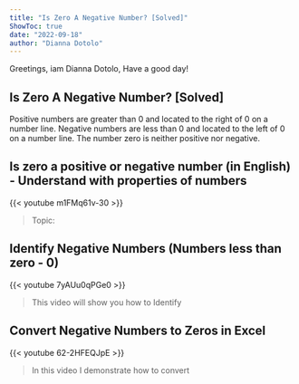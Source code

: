 ```yaml
---
title: "Is Zero A Negative Number? [Solved]"
ShowToc: true 
date: "2022-09-18"
author: "Dianna Dotolo" 
---
```


Greetings, iam Dianna Dotolo, Have a good day!
## Is Zero A Negative Number? [Solved]
Positive numbers are greater than 0 and located to the right of 0 on a number line. Negative numbers are less than 0 and located to the left of 0 on a number line. The number zero is neither positive nor negative.

## Is zero a positive or negative number (in English) - Understand with properties of numbers
{{< youtube m1FMq61v-30 >}}
>Topic: 

## Identify Negative Numbers (Numbers less than zero - 0)
{{< youtube 7yAUu0qPGe0 >}}
>This video will show you how to Identify 

## Convert Negative Numbers to Zeros in Excel
{{< youtube 62-2HFEQJpE >}}
>In this video I demonstrate how to convert 

